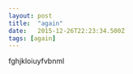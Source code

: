 ```yaml
---
layout: post 
title:  "again" 
date:   2015-12-26T22:23:34.500Z 
tags: [again] 
---
```


fghjkloiuyfvbnml